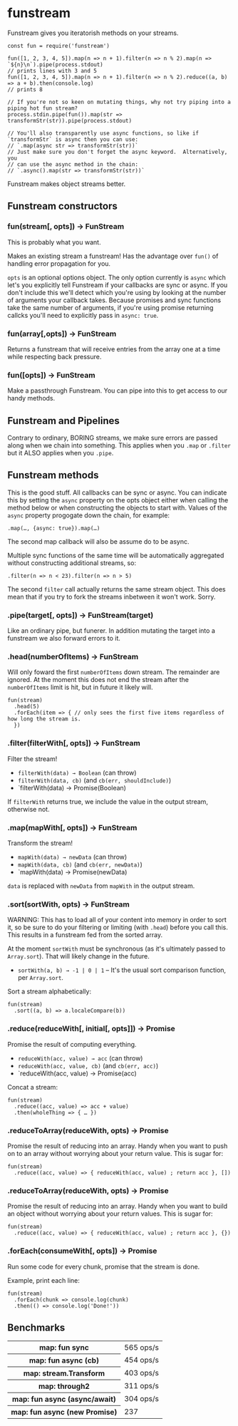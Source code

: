 # funstream

Funstream gives you iteratorish methods on your streams.

```
const fun = require('funstream')

fun([1, 2, 3, 4, 5]).map(n => n + 1).filter(n => n % 2).map(n => `${n}\n`).pipe(process.stdout)
// prints lines with 3 and 5
fun([1, 2, 3, 4, 5]).map(n => n + 1).filter(n => n % 2).reduce((a, b) => a + b).then(console.log)
// prints 8

// If you're not so keen on mutating things, why not try piping into a piping hot fun stream?
process.stdin.pipe(fun()).map(str => transformStr(str)).pipe(process.stdout)

// You'll also transparently use async functions, so like if `transformStr` is async then you can use:
// `.map(async str => transformStr(str))`
// Just make sure you don't forget the async keyword.  Alternatively, you
// can use the async method in the chain:
// `.async().map(str => transformStr(str))`
```

Funstream makes object streams better.

## Funstream constructors

### fun(stream[, opts]) → FunStream

This is probably what you want.

Makes an existing stream a funstream!  Has the advantage over `fun()` of
handling error propagation for you.

`opts` is an optional options object.  The only option currently is `async`
which let's you explicitly tell Funstream if your callbacks are sync or
async. If you don't include this we'll detect which you're using by looking
at the number of arguments your callback takes. Because promises and sync functions
take the same number of arguments, if you're using promise returning callcks you'll need to
explicitly pass in `async: true`.

### fun(array[,opts]) → FunStream

Returns a funstream that will receive entries from the array one at a time
while respecting back pressure.

### fun([opts]) → FunStream

Make a passthrough Funstream.  You can pipe into this to get access to our
handy methods.

## Funstream and Pipelines

Contrary to ordinary, BORING streams, we make sure errors are passed along
when we chain into something.  This applies when you `.map` or `.filter` but
it ALSO applies when you `.pipe`.

## Funstream methods

This is the good stuff.  All callbacks can be sync or async.  You can
indicate this by setting the `async` property on the opts object either when
calling the method below or when constructing the objects to start with.
Values of the `async` property progogate down the chain, for example:

`.map(…, {async: true}).map(…)`

The second map callback will also be assume do to be async.

Multiple sync functions of the same time will be automatically aggregated
without constructing additional streams, so:

`.filter(n => n < 23).filter(n => n > 5)`

The second `filter` call actually returns the same stream object.  This does
mean that if you try to fork the streams inbetween it won't work. Sorry.

### .pipe(target[, opts]) → FunStream(target)

Like an ordinary pipe, but funerer.  In addition mutating the target into a
funstream we also forward errors to it.

### .head(numberOfItems) → FunStream

Will only foward the first `numberOfItems` down stream.  The remainder are
ignored.  At the moment this does not end the stream after the
`numberOfItems` limit is hit, but in future it likely will.

```
fun(stream)
  .head(5)
  .forEach(item => { // only sees the first five items regardless of how long the stream is.
  })
```

### .filter(filterWith[, opts]) → FunStream

Filter the stream! 

* `filterWith(data) → Boolean` (can throw)
* `filterWith(data, cb)` (and `cb(err, shouldInclude)`)
* `filterWith(data) → Promise(Boolean)

If `filterWith` returns true, we include the value in the output stream,
otherwise not.

### .map(mapWith[, opts]) → FunStream

Transform the stream! 

* `mapWith(data) → newData` (can throw)
* `mapWith(data, cb)` (and `cb(err, newData)`)
* `mapWith(data) → Promise(newData)

`data` is replaced with `newData` from `mapWith` in the output stream.

### .sort(sortWith, opts) → FunStream

WARNING: This has to load all of your content into memory in order to sort
it, so be sure to do your filtering or limiting (with `.head`) before you
call this. This results in a funstream fed from the sorted array.

At the moment `sortWith` must be synchronous (as it's ultimately passed to
`Array.sort`).  That will likely change in the future.

* `sortWith(a, b) → -1 | 0 | 1` – It's the usual sort comparison function, per `Array.sort`.

Sort a stream alphabetically:

```
fun(stream)
  .sort((a, b) => a.localeCompare(b))
```

### .reduce(reduceWith[, initial[, opts]]) → Promise

Promise the result of computing everything.

* `reduceWith(acc, value) → acc` (can throw)
* `reduceWith(acc, value, cb)` (and `cb(err, acc)`)
* `reduceWith(acc, value) → Promise(acc)

Concat a stream:
```
fun(stream)
  .reduce((acc, value) => acc + value)
  .then(wholeThing => { … })
```

### .reduceToArray(reduceWith, opts) → Promise

Promise the result of reducing into an array.  Handy when you want to push
on to an array without worrying about your return value. This is sugar for:

```
fun(stream)
  .reduce((acc, value) => { reduceWith(acc, value) ; return acc }, [])

```

### .reduceToArray(reduceWith, opts) → Promise

Promise the result of reducing into an array. Handy when you want to build
an object without worrying about your return values. This is sugar for:

```
fun(stream)
  .reduce((acc, value) => { reduceWith(acc, value) ; return acc }, {})
```

### .forEach(consumeWith[, opts]) → Promise

Run some code for every chunk, promise that the stream is done.

Example, print each line:
```
fun(stream)
  .forEach(chunk => console.log(chunk)
  .then(() => console.log('Done!'))
```

## Benchmarks

<table>
<tr><th>map: fun sync</th><td>565 ops/s</td></tr>
<tr><th>map: fun async (cb)</th><td>454 ops/s</td></tr>
<tr><th>map: stream.Transform</th><td>403 ops/s</td></tr>
<tr><th>map: through2</th><td>311 ops/s</td></tr>
<tr><th>map: fun async (async/await)</th><td>304 ops/s</td></tr>
<tr><th>map: fun async (new Promise)</th><td>237</td></tr>
</table>
